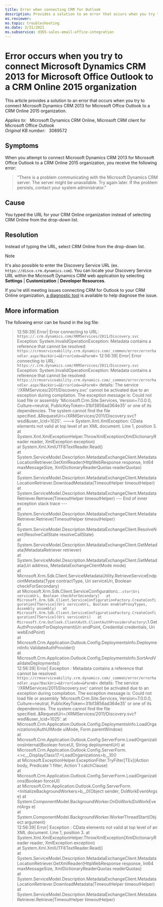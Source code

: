 ```yaml
---
title: Error when connecting CRM for Outlook
description: Provides a solution to an error that occurs when you try to connect Microsoft Dynamics CRM 2013 for Microsoft Office Outlook to a CRM Online 2015 organization.
ms.reviewer: 
ms.topic: troubleshooting
ms.date: 3/31/2021
ms.subservice: d365-sales-email-office-integration
---
```

# Error occurs when you try to connect Microsoft Dynamics CRM 2013 for Microsoft Office Outlook to a CRM Online 2015 organization

This article provides a solution to an error that occurs when you try to connect Microsoft Dynamics CRM 2013 for Microsoft Office Outlook to a CRM Online 2015 organization.

_Applies to:_ &nbsp; Microsoft Dynamics CRM Online, Microsoft CRM client for Microsoft Office Outlook  
_Original KB number:_ &nbsp; 3089572

## Symptoms

When you attempt to connect Microsoft Dynamics CRM 2013 for Microsoft Office Outlook to a CRM Online 2015 organization, you receive the following error:

> "There is a problem communicating with the Microsoft Dynamics CRM server. The server might be unavailable. Try again later. If the problem persists, contact your system administrator."

## Cause

You typed the URL for your CRM Online organization instead of selecting CRM Online from the drop-down list.

## Resolution

Instead of typing the URL, select CRM Online from the drop-down list.

> [!NOTE]
> It's also possible to enter the Discovery Service URL (ex. `https://disco.crm.dynamics.com`). You can locate your Discovery Service URL within the Microsoft Dynamics CRM web application by selecting **Settings** | **Customization** | **Developer Resources**.

If you're still meeting issues connecting CRM for Outlook to your CRM Online organization, [a diagnostic tool](https://support.microsoft.com/office/e90bb691-c2a7-4697-a94f-88836856c72f) is available to help diagnose the issue.

## More information

The following error can be found in the log file:

> 12:56:39| Error| Error connecting to URL: `https://.crm.dynamics.com/XRMServices/2011/Discovery.svc` Exception: System.InvalidOperationException: Metadata contains a reference that cannot be resolved: `https://crmserviceability.crm.dynamics.com/_common/error/errorhandler.aspx?BackUri=&ErrorCode=&Parm0`=
> 12:56:39| Error| Error connecting to URL: `https://.crm.dynamics.com/XRMServices/2011/Discovery.svc` Exception: System.InvalidOperationException: Metadata contains a reference that cannot be resolved: `https://crmserviceability.crm.dynamics.com/_common/error/errorhandler.aspx?BackUri=&ErrorCode=&Parm0`=
details: The service '/XRMServices/2011/Discovery.svc' cannot be activated due to an exception during compilation. The exception message is: Could not load file or assembly 'Microsoft.Crm.Site.Services, Version=7.0.0.0, Culture=neutral, PublicKeyToken=31bf3856ad364e35' or one of its dependencies. The system cannot find the file specified..&RequestUri=/XRMServices/2011/Discovery.svc?wsdl&user_lcid=1025'. ---> System.Xml.XmlException: CData elements not valid at top level of an XML document. Line 1, position 3.  
> at System.Xml.XmlExceptionHelper.ThrowXmlException(XmlDictionaryReader reader, XmlException exception)  
> at System.Xml.XmlUTF8TextReader.Read()  
> at System.ServiceModel.Description.MetadataExchangeClient.MetadataLocationRetriever.GetXmlReader(HttpWebResponse response, Int64 maxMessageSize, XmlDictionaryReaderQuotas readerQuotas)  
> at System.ServiceModel.Description.MetadataExchangeClient.MetadataLocationRetriever.DownloadMetadata(TimeoutHelper timeoutHelper)  
> at System.ServiceModel.Description.MetadataExchangeClient.MetadataRetriever.Retrieve(TimeoutHelper timeoutHelper)
> --- End of inner exception stack trace ---  
> at System.ServiceModel.Description.MetadataExchangeClient.MetadataRetriever.Retrieve(TimeoutHelper timeoutHelper)  
> at System.ServiceModel.Description.MetadataExchangeClient.ResolveNext(ResolveCallState resolveCallState)  
> at System.ServiceModel.Description.MetadataExchangeClient.GetMetadata(MetadataRetriever retriever)  
> at System.ServiceModel.Description.MetadataExchangeClient.GetMetadata(Uri address, MetadataExchangeClientMode mode)  
> at Microsoft.Xrm.Sdk.Client.ServiceMetadataUtility.RetrieveServiceEndpointMetadata(Type contractType, Uri serviceUri, Boolean checkForSecondary)  
> at Microsoft.Xrm.Sdk.Client.ServiceConfiguration`1..ctor(Uri serviceUri, Boolean checkForSecondary)  
> at Microsoft.Xrm.Sdk.Client.ServiceConfigurationFactory.CreateConfiguration[TService](Uri serviceUri, Boolean enableProxyTypes, Assembly assembly)  
> at Microsoft.Xrm.Sdk.Client.ServiceConfigurationFactory.CreateConfiguration[TService](Uri serviceUri)  
> at Microsoft.Crm.Outlook.ClientAuth.ClientAuthProvidersFactory\`1.GetAuthProviderForDeployment(Uri endPoint, Credential credentials, Uri webEndPoint)  
> at Microsoft.Crm.Application.Outlook.Config.DeploymentsInfo.DeploymentInfo.ValidateAuthProvider()  
> at Microsoft.Crm.Application.Outlook.Config.DeploymentsInfo.SortAndValidateDeployments()  
> 12:56:39| Error| Exception : Metadata contains a reference that cannot be resolved: `https://crmserviceability.crm.dynamics.com/_common/error/errorhandler.aspx?BackUri=&ErrorCode=&Parm0`=
details: The service '/XRMServices/2011/Discovery.svc' cannot be activated due to an exception during compilation. The exception message is: Could not load file or assembly 'Microsoft.Crm.Site.Services, Version=7.0.0.0, Culture=neutral, PublicKeyToken=31bf3856ad364e35' or one of its dependencies. The system cannot find the file specified..&RequestUri=/XRMServices/2011/Discovery.svc?wsdl&user_lcid=1025'. at Microsoft.Crm.Application.Outlook.Config.DeploymentsInfo.LoadOrganizations(AuthUIMode uiMode, Form parentWindow)  
> at Microsoft.Crm.Application.Outlook.Config.ServerForm.LoadOrganizationsInternal(Boolean forceUI, String deploymentUrl)
> at Microsoft.Crm.Application.Outlook.Config.ServerForm.<>c__DisplayClass17.\<LoadOrganizations>b__10()  
> at Microsoft.ExceptionHelper.ExceptionFilter.TryFilter[TEx](Action body, Predicate\`1 filter, Action\`1 catchClause)  
> at Microsoft.Crm.Application.Outlook.Config.ServerForm.LoadOrganizations(Boolean forceUI)  
> at Microsoft.Crm.Application.Outlook.Config.ServerForm.\<InitializeBackgroundWorkers>b__0(Object sender, DoWorkEventArgs e)
> at System.ComponentModel.BackgroundWorker.OnDoWork(DoWorkEventArgs e)  
> at System.ComponentModel.BackgroundWorker.WorkerThreadStart(Object argument)  
> 12:56:39| Error| Exception : CData elements not valid at top level of an XML document. Line 1, position 3. at System.Xml.XmlExceptionHelper.ThrowXmlException(XmlDictionaryReader reader, XmlException exception)  
> at System.Xml.XmlUTF8TextReader.Read()  
> at System.ServiceModel.Description.MetadataExchangeClient.MetadataLocationRetriever.GetXmlReader(HttpWebResponse response, Int64 maxMessageSize, XmlDictionaryReaderQuotas readerQuotas)  
> at System.ServiceModel.Description.MetadataExchangeClient.MetadataLocationRetriever.DownloadMetadata(TimeoutHelper timeoutHelper)  
> at System.ServiceModel.Description.MetadataExchangeClient.MetadataRetriever.Retrieve(TimeoutHelper timeoutHelper)
